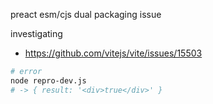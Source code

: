 preact esm/cjs dual packaging issue

investigating
- https://github.com/vitejs/vite/issues/15503

```sh
# error
node repro-dev.js
# -> { result: '<div>true</div>' }
```
